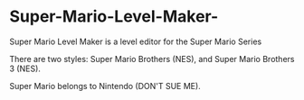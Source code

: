 # Super-Mario-Level-Maker-
Super Mario Level Maker is a level editor for the Super Mario Series

There are two styles: Super Mario Brothers (NES), and Super Mario Brothers 3 (NES).

Super Mario belongs to Nintendo (DON'T SUE ME).
